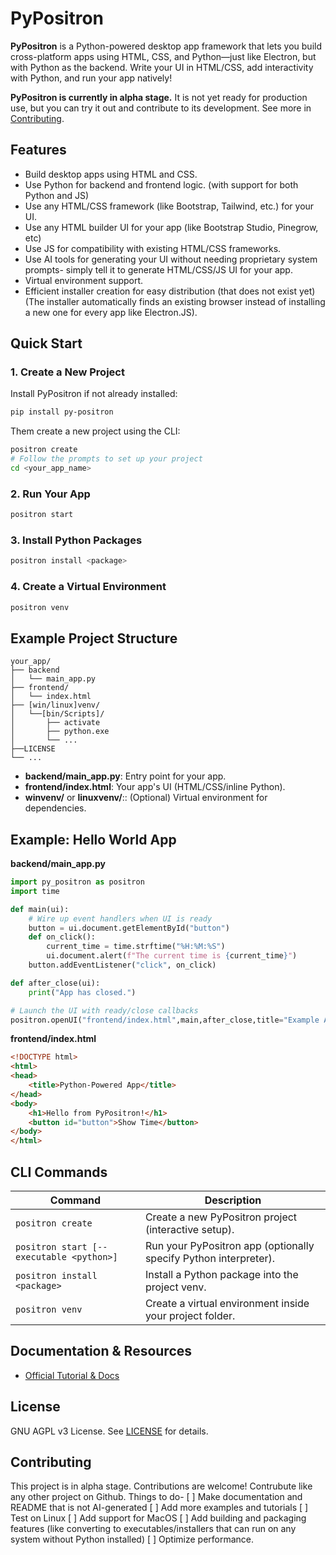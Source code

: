# PyPositron

**PyPositron** is a Python-powered desktop app framework that lets you build cross-platform apps using HTML, CSS, and Python—just like Electron, but with Python as the backend. Write your UI in HTML/CSS, add interactivity with Python, and run your app natively!

**PyPositron is currently in alpha stage.** It is not yet ready for production use, but you can try it out and contribute to its development. See more in [Contributing](#contributing).

## Features

- Build desktop apps using HTML and CSS.
- Use Python for backend and frontend logic. (with support for both Python and JS)
- Use any HTML/CSS framework (like Bootstrap, Tailwind, etc.) for your UI.
- Use any HTML builder UI for your app (like Bootstrap Studio, Pinegrow, etc)
- Use JS for compatibility with existing HTML/CSS frameworks.
- Use AI tools for generating your UI without needing proprietary system prompts- simply tell it to generate HTML/CSS/JS UI for your app.
- Virtual environment support.
- Efficient installer creation for easy distribution (that does not exist yet)
(The installer automatically finds an existing browser instead of installing a new one for every app like Electron.JS).


## Quick Start

### 1. Create a New Project
Install PyPositron if not already installed:
```bash
pip install py-positron 
```
Them create a new project using the CLI:
```bash
positron create
# Follow the prompts to set up your project
cd <your_app_name>
```

### 2. Run Your App

```bash
positron start
```

### 3. Install Python Packages

```bash
positron install <package>
```

### 4. Create a Virtual Environment

```bash
positron venv
```

## Example Project Structure

```
your_app/
├── backend
│   └── main_app.py
├── frontend/
│   └── index.html
├── [win/linux]venv/
│   └──[bin/Scripts]/
│       ├── activate
│       ├── python.exe
│       └── ...
├──LICENSE
└── ...
```

- **backend/main_app.py**: Entry point for your app. 
- **frontend/index.html**: Your app's UI (HTML/CSS/inline Python). 
- **winvenv/** or **linuxvenv/**:: (Optional) Virtual environment for dependencies. 


## Example: Hello World App

**backend/main_app.py**
```python
import py_positron as positron
import time

def main(ui):
    # Wire up event handlers when UI is ready
    button = ui.document.getElementById("button")
    def on_click():
        current_time = time.strftime("%H:%M:%S")
        ui.document.alert(f"The current time is {current_time}")
    button.addEventListener("click", on_click)

def after_close(ui):
    print("App has closed.")

# Launch the UI with ready/close callbacks
positron.openUI("frontend/index.html",main,after_close,title="Example App")
```

**frontend/index.html**
```html
<!DOCTYPE html>
<html>
<head>
    <title>Python-Powered App</title>
</head>
<body>
    <h1>Hello from PyPositron!</h1>
    <button id="button">Show Time</button>
</body>
</html>
```

## CLI Commands

| Command                                  | Description                                                   |
|------------------------------------------|---------------------------------------------------------------|
| `positron create`                        | Create a new PyPositron project (interactive setup).          |
| `positron start [--executable <python>]` | Run your PyPositron app (optionally specify Python interpreter).|
| `positron install <package>`             | Install a Python package into the project venv.               |
| `positron venv`                          | Create a virtual environment inside your project folder.      |


## Documentation & Resources

- [Official Tutorial & Docs](https://github.com/itzmetanjim/py-positron/wiki)

## License

GNU AGPL v3 License. See [LICENSE](LICENSE) for details.

## Contributing

This project is in alpha stage. Contributions are welcome! Contrubute like any other project on Github. Things to do-
[ ] Make documentation and README that is not AI-generated
[ ] Add more examples and tutorials
[ ] Test on Linux
[ ] Add support for MacOS
[ ] Add building and packaging features (like converting to executables/installers that can run on any system without Python installed)
[ ] Optimize performance.
